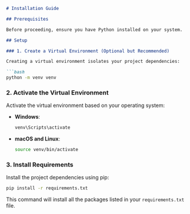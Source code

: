 ```markdown
# Installation Guide

## Prerequisites

Before proceeding, ensure you have Python installed on your system.

## Setup

### 1. Create a Virtual Environment (Optional but Recommended)

Creating a virtual environment isolates your project dependencies:

```bash
python -m venv venv
```

### 2. Activate the Virtual Environment

Activate the virtual environment based on your operating system:

- **Windows**:
  ```bash
  venv\Scripts\activate
  ```

- **macOS and Linux**:
  ```bash
  source venv/bin/activate
  ```

### 3. Install Requirements

Install the project dependencies using pip:

```bash
pip install -r requirements.txt
```

This command will install all the packages listed in your `requirements.txt` file.
```
